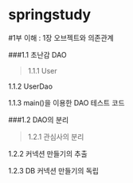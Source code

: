 

springstudy
===========

#1부 이해 : 1장 오브젝트와 의존관계

###1.1 초난감 DAO

>1.1.1 User

1.1.2 UserDao

1.1.3 main()을 이용한 DAO 테스트 코드

###1.2 DAO의 분리

>1.2.1 관심사의 분리

1.2.2 커넥션 만들기의 추출

1.2.3 DB 커넥션 만들기의 독립
